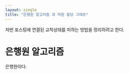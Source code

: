 ```yaml
---
layout: single
title: "은행원 알고리즘 과 자원 할당 그래프"
---
```


저번 포스팅에 연결된 교착상태를 피하는 방법을 정리하려고 한다.

# 은행원 알고리즘

은행원이다.
